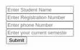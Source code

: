 <!DOCTYPE html>
<html>
    <head>
        <title>Student Form</title>
    </head>
    <body>
        <!--Create a form to collect student data-->
        <form id="Student_Form">
            <input type='text' id='sname' name='student_name' placeholder="Enter Student Name" required/><br>
            <input type="text" id="regno" name="regno" placeholder="Enter Registration Number" required/><br>
            <input type="number" id="phone" name="phone" placeholder="Enter phone Number" required/><br>
            <input type="number" id="sem" name="sem" placeholder="Enter your current semester" required/><br>
            <button type="submit">Submit</button>
        </form>
        <script>
            var form = document.getElementById('Student_Form'); // Corrected the ID case
            form.addEventListener('submit', function(event) {
                event.preventDefault();
                alert('Form Submitted');
                form.reset();
        });
        </script>   
    </body>
</html>
